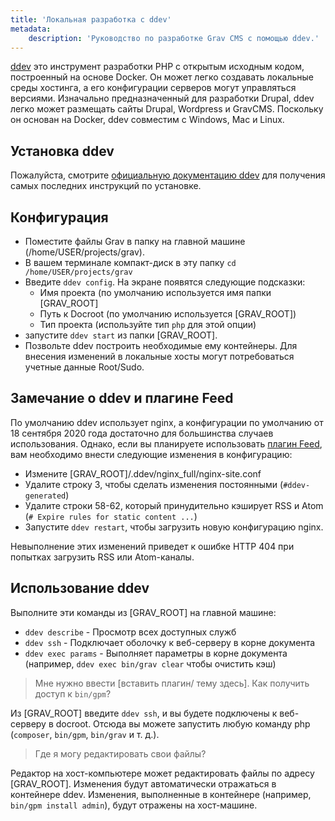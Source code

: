 ```yaml
---
title: 'Локальная разработка с ddev'
metadata:
    description: 'Руководство по разработке Grav CMS с помощью ddev.'
---
```


[ddev](https://ddev.readthedocs.io) это инструмент разработки PHP с открытым исходным кодом, построенный на основе Docker. Он может легко создавать локальные среды хостинга, а его конфигурации серверов могут управляться версиями. Изначально предназначенный для разработки Drupal, ddev легко может размещать сайты Drupal, Wordpress и GravCMS. Поскольку он основан на Docker, ddev совместим с Windows, Mac и Linux.


## Установка ddev

Пожалуйста, смотрите [официальную документацию ddev](https://ddev.readthedocs.io/en/latest/) для получения самых последних инструкций по установке.

## Конфигурация

* Поместите файлы Grav в папку на главной машине (/home/USER/projects/grav).
* В вашем терминале компакт-диск в эту папку `cd /home/USER/projects/grav`
* Введите `ddev config`. На экране появятся следующие подсказки:
    * Имя проекта (по умолчанию используется имя папки \[GRAV_ROOT]
    * Путь к Docroot (по умолчанию используется \[GRAV_ROOT])
    * Тип проекта (используйте тип `php` для этой опции)
* запустите `ddev start` из папки \[GRAV_ROOT].
* Позвольте ddev построить необходимые ему контейнеры. Для внесения изменений в локальные хосты могут потребоваться учетные данные Root/Sudo.

## Замечание о ddev и плагине Feed

По умолчанию ddev использует nginx, а конфигурации по умолчанию от 18 сентября 2020 года достаточно для большинства случаев использования. Однако, если вы планируете использовать [плагин Feed](https://github.com/getgrav/grav-plugin-feed), вам необходимо внести следующие изменения в конфигурацию:
  * Измените \[GRAV_ROOT]/.ddev/nginx_full/nginx-site.conf
  * Удалите строку 3, чтобы сделать изменения постоянными (`#ddev-generated`)
  * Удалите строки 58-62, который принудительно кэширует RSS и Atom (`# Expire rules for static content ...`)
  * Запустите `ddev restart`, чтобы загрузить новую конфигурацию nginx.

Невыполнение этих изменений приведет к ошибке HTTP 404 при попытках загрузить RSS или Atom-каналы.

## Использование ddev

Выполните эти команды из \[GRAV_ROOT] на главной машине:
* `ddev describe` - Просмотр всех доступных служб
* `ddev ssh` - Подключает оболочку к веб-серверу в корне документа
* `ddev exec params` - Выполняет параметры в корне документа (например, `ddev exec bin/grav clear` чтобы очистить кэш)

> Мне нужно ввести \[вставить плагин/ тему здесь]. Как получить доступ к `bin/gpm`?

Из \[GRAV_ROOT] введите `ddev ssh`, и вы будете подключены к веб-серверу в docroot. Отсюда вы можете запустить любую команду php (`composer`, `bin/gpm`, `bin/grav` и т. д.).

> Где я могу редактировать свои файлы?

Редактор на хост-компьютере может редактировать файлы по адресу \[GRAV_ROOT]. Изменения будут автоматически отражаться в контейнере ddev. Изменения, выполненные в контейнере (например, `bin/gpm install admin`), будут отражены на хост-машине.
